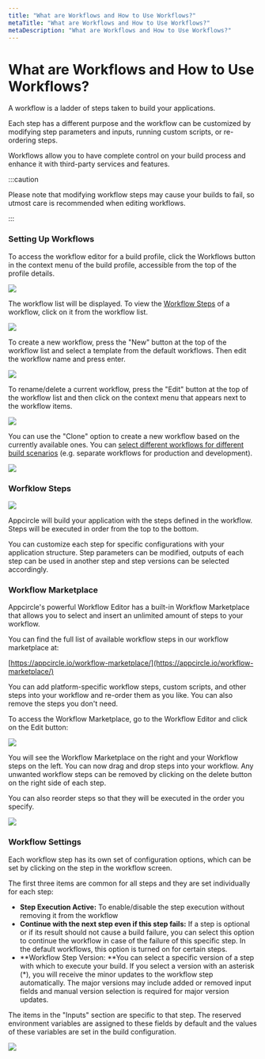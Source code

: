 ```yaml
---
title: "What are Workflows and How to Use Workflows?"
metaTitle: "What are Workflows and How to Use Workflows?"
metaDescription: "What are Workflows and How to Use Workflows?"
---
```

# What are Workflows and How to Use Workflows?

A workflow is a ladder of steps taken to build your applications.

Each step has a different purpose and the workflow can be customized by modifying step parameters and inputs, running custom scripts, or re-ordering steps.

Workflows allow you to have complete control on your build process and enhance it with third-party services and features.

:::caution

Please note that modifying workflow steps may cause your builds to fail, so utmost care is recommended when editing workflows.

:::



### Setting Up Workflows

To access the workflow editor for a build profile, click the Workflows button in the context menu of the build profile, accessible from the top of the profile details.

![](<../assets/image (181).png>)



The workflow list will be displayed. To view the [Workflow Steps](why-to-use-workflows.md#worfklow-steps) of a workflow, click on it from the workflow list.

![](<../assets/image (197).png>)



To create a new workflow,  press the "New" button at the top of the workflow list and select a template from the default workflows. Then edit the workflow name and press enter.

![](<../assets/image (198).png>)



To rename/delete a current workflow, press the "Edit" button at the top of the workflow list and then click on the context menu that appears next to the workflow items.

![](<../assets/image (183).png>)



You can use the "Clone" option to create a new workflow based on the currently available ones. You can [select different workflows for different build scenarios](../build/build-manually-or-with-triggers.md#setting-and-managing-autobuild-triggers) (e.g. separate workflows for production and development).

![](<../assets/image (184).png>)



### Worfklow Steps

![](<../assets/image (185).png>)

Appcircle will build your application with the steps defined in the workflow. Steps will be executed in order from the top to the bottom.

You can customize each step for specific configurations with your application structure. Step parameters can be modified, outputs of each step can be used in another step and step versions can be selected accordingly.



### Workflow Marketplace

Appcircle's powerful Workflow Editor has a built-in Workflow Marketplace that allows you to select and insert an unlimited amount of steps to your workflow.

You can find the full list of available workflow steps in our workflow marketplace at:&#x20;

[https://appcircle.io/workflow-marketplace/](https://appcircle.io/workflow-marketplace/)

You can add platform-specific workflow steps, custom scripts, and other steps into your workflow and re-order them as you like. You can also remove the steps you don't need.

To access the Workflow Marketplace, go to the Workflow Editor and click on the Edit button:

![](<../assets/image (186).png>)

You will see the Workflow Marketplace on the right and your Workflow steps on the left. You can now drag and drop steps into your workflow. Any unwanted workflow steps can be removed by clicking on the delete button on the right side of each step.

You can also reorder steps so that they will be executed in the order you specify.

![](../assets/08-08-WF\_Reorder.gif)

###

### Workflow Settings

Each workflow step has its own set of configuration options, which can be set by clicking on the step in the workflow screen.

The first three items are common for all steps and they are set individually for each step:

* **Step Execution Active:** To enable/disable the step execution without removing it from the workflow
* **Continue with the next step even if this step fails:** If a step is optional or if its result should not cause a build failure, you can select this option to continue the workflow in case of the failure of this specific step. In the default workflows, this option is turned on for certain steps.
* **Workflow Step Version: **You can select a specific version of a step with which to execute your build. If you select a version with an asterisk (\*), you will receive the minor updates to the workflow step automatically. The major versions may include added or removed input fields and manual version selection is required for major version updates.&#x20;

The items in the "Inputs" section are specific to that step. The reserved environment variables are assigned to these fields by default and the values of these variables are set in the build configuration.

![](<../assets/image (187).png>)
